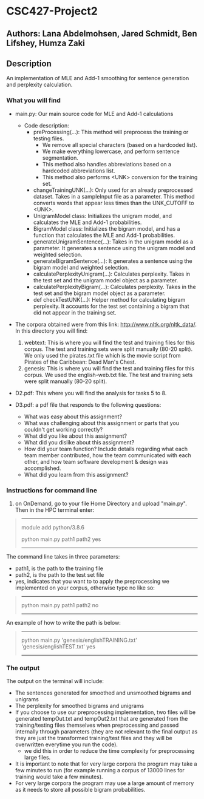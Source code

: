 # CSC427-Project2 
## Authors: Lana Abdelmohsen, Jared Schmidt, Ben Lifshey, Humza Zaki
## Description 
An implementation of MLE and Add-1 smoothing for sentence generation and perplexity calculation. 
### What you will find  
- main.py: Our main source code for MLE and Add-1 calculations
    - Code description:
      - preProcessing(...): This method will preprocess the training or testing files. 
        - We remove all special characters (based on a hardcoded list).
        - We make everything lowercase, and perform sentence segmentation. 
        - This method also handles abbreviations based on a hardcoded abbreviations list.
        - This method also performs <UNK<UNK>> conversion for the training set.
      - changeTrainingUNK(...): Only used for an already preprocessed dataset. Takes in a sampleInput file as a parameter. This method converts words that appear less times than the UNK_CUTOFF to <UNK<UNK>>.
      - UnigramModel class: Initializes the unigram model, and calculates the MLE and Add-1 probabilities.
      - BigramModel class: Initializes the bigram model, and has a function that calculates the MLE and Add-1 probabilities. 
      - generateUnigramSentence(...): Takes in the unigram model as a parameter. It generates a sentence using the unigram model and weighted selection.
      - generateBigramSentence(...): It generates a sentence using the bigram model and weighted selection. 
      - calculatePerplexityUnigram(...): Calculates perplexity. Takes in the test set and the unigram model object as a parameter.
      - calculatePerplexityBigram(...): Calculates perplexity. Takes in the test set and the bigram model object as a parameter. 
      - def checkTestUNK(...): Helper method for calculating bigram perplexity. It accounts for the test set containing a bigram that did not appear in the training set. 

- The corpora obtained were from this link: http://www.nltk.org/nltk_data/. In this directory you will find: 
  1. webtext: This is where you will find the test and training files for this corpus. The test and training sets were split manually (80-20 split). We only used the pirates.txt file which is the movie script from Pirates of the Caribbean: Dead Man's Chest. 
  2. genesis: This is where you will find the test and training files for this corpus. We used the english-web.txt file.  The test and training sets were split manually (80-20 split). 

- D2.pdf: This where you will find the analysis for tasks 5 to 8. 
 
- D3.pdf: a pdf file that responds to the following questions: 
    - What was easy about this assignment?
    - What was challenging about this assignment or parts that you couldn't get working correctly?
    - What did you like about this assignment?
    - What did you dislike about this assignment?
    - How did your team function? Include details regarding what each team
      member contributed, how the team communicated with each other, and
      how team software development & design was accomplished. 
    - What did you learn from this assignment?

### Instructions for command line 

1. on OnDemand, go to your file Home Directory and upload "main.py". Then in the HPC terminal enter: 
>***
> module add python/3.8.6
> 
> python main.py path1 path2 yes 
>***

The command line takes in three parameters: 
- path1, is the path to the training file
- path2, is the path to the test set file
- yes, indicates that you want to to apply the preprocessing we implemented on your corpus, otherwise type no like so:

>***
> python main.py path1 path2 no
>
>***

An example of how to write the path is below: 
>***
>python main.py 'genesis/englishTRAINING.txt' 
'genesis/englishTEST.txt' yes  
>
>***

### The output
The output on the terminal will include: 
  - The sentences generated for smoothed and unsmoothed bigrams and unigrams
  - The perplexity for smoothed bigrams and unigrams
  - If you choose to use our preprocessing implementation, two files will be generated tempOut.txt and tempOut2.txt that are generated from the training/testing files themselves when preprocessing and passed internally through parameters (they are not relevant to the final output as they are just the transformed training/test files and they will be overwritten everytime you run the code).
    - we did this in order to reduce the time complexity for preprocessing large files. 
  - It is important to note that for very large corpora the program may take a few minutes to run (for example running a corpus of 13000 lines for training would take a few minutes).
  - For very large corpora the program may use a large amount of memory as it needs to store all possible bigram probabilities. 
